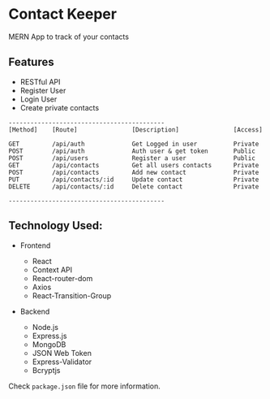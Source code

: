 # Contact Keeper

MERN App to track of your contacts

## Features

- RESTful API
- Register User
- Login User
- Create private contacts

```
-------------------------------------------
[Method]    [Route]               [Description]               [Access]

GET         /api/auth             Get Logged in user          Private
POST        /api/auth             Auth user & get token       Public
POST        /api/users            Register a user             Public
GET         /api/contacts         Get all users contacts      Private
POST        /api/contacts         Add new contact             Private
PUT         /api/contacts/:id     Update contact              Private
DELETE      /api/contacts/:id     Delete contact              Private

-------------------------------------------

```

## Technology Used:

- Frontend

  - React
  - Context API
  - React-router-dom
  - Axios
  - React-Transition-Group

- Backend
  - Node.js
  - Express.js
  - MongoDB
  - JSON Web Token
  - Express-Validator
  - Bcryptjs

Check `package.json` file for more information.
